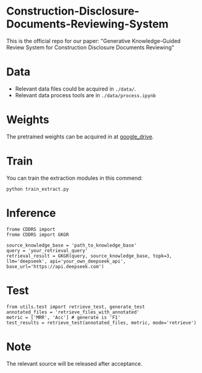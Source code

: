 # Construction-Disclosure-Documents-Reviewing-System
This is the official repo for our paper: "Generative Knowledge-Guided Review System for Construction Disclosure Documents Reviewing"

# Data
- Relevant data files could be acquired in `./data/`.
- Relevant data process tools are in `./data/process.ipynb`

# Weights
The pretrained weights can be acquired in at [google_drive]().

# Train
You can train the extraction modules in this commend:
```
python train_extract.py
```

 # Inference
 ```
frome CDDRS import 
frome CDDRS import GKGR

source_knowledge_base = 'path_to_knowledge_base'
query = 'your_retrieval_query'
retrieval_result = GKGR(query, source_knowledge_base, topk=3, llm='deepseek', api='your_own_deepseek_api', base_url='https://api.deepseek.com')
```

# Test
```
from utils.test import retrieve_test, generate_test
annotated_files = 'retrieve_files_with_annotated'
metric = ['MRR', 'Acc'] # generate is 'F1'
test_results = retrieve_test(annotated_files, metric, mode='retrieve')
```

# Note
The relevant source will be released after acceptance.
